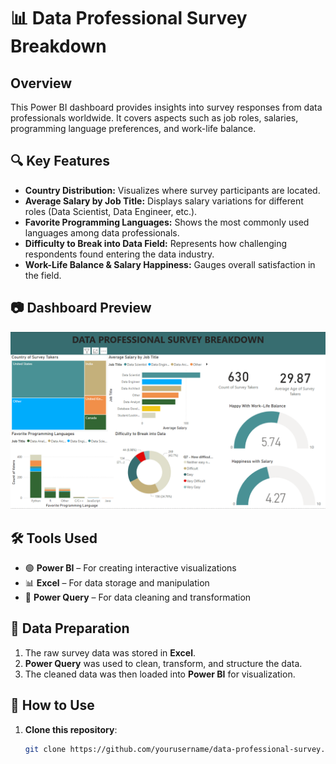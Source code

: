 # 📊 Data Professional Survey Breakdown

## Overview  
This Power BI dashboard provides insights into survey responses from data professionals worldwide. It covers aspects such as job roles, salaries, programming language preferences, and work-life balance.

## 🔍 Key Features  
- **Country Distribution:** Visualizes where survey participants are located.  
- **Average Salary by Job Title:** Displays salary variations for different roles (Data Scientist, Data Engineer, etc.).  
- **Favorite Programming Languages:** Shows the most commonly used languages among data professionals.  
- **Difficulty to Break into Data Field:** Represents how challenging respondents found entering the data industry.  
- **Work-Life Balance & Salary Happiness:** Gauges overall satisfaction in the field.  

## 📷 Dashboard Preview  
![Dashboard Preview](dashboard.png)

## 🛠 Tools Used  
- 🟢 **Power BI** – For creating interactive visualizations  
- 📊 **Excel** – For data storage and manipulation  
- 🔄 **Power Query** – For data cleaning and transformation  

## 📂 Data Preparation  
1. The raw survey data was stored in **Excel**.  
2. **Power Query** was used to clean, transform, and structure the data.  
3. The cleaned data was then loaded into **Power BI** for visualization.  

## 🚀 How to Use  
1. **Clone this repository**:  
   ```bash
   git clone https://github.com/yourusername/data-professional-survey.git
